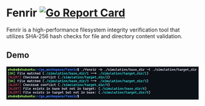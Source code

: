 # Fenrir [![Go Report Card](https://goreportcard.com/badge/github.com/shuban-789/fenrir)](https://goreportcard.com/report/github.com/shuban-789/fenrir)

Fenrir is a high-performance filesystem integrity verification tool that utilizes SHA-256 hash checks for file and directory content validation.

## Demo

![demoimage](assets/image.png)

